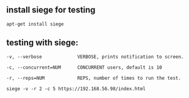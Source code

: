 
## install siege for testing
```
apt-get install siege
```

## testing with siege:
```
-v, --verbose             VERBOSE, prints notification to screen.

-c, --concurrent=NUM      CONCURRENT users, default is 10

-r, --reps=NUM            REPS, number of times to run the test.

siege -v -r 2 -c 5 https://192.168.56.98/index.html
```

